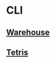 # CLI

## [Warehouse](https://github.com/hyunmindev/CLI_Warehouse)

## [Tetris](https://github.com/hyunmindev/CLI_Tetris)
